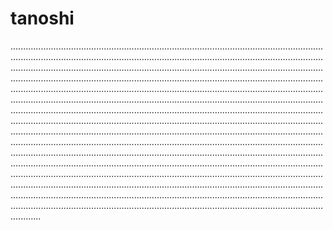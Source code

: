 # tanoshi

............................................................................................................................................................................................................................................................................................................................................................................................................................................................................................................................................................................................................................................................................................................................................................................................................................................................................................................................................................................................................................................................................................................................................................................................................................................................................................................................................................................................................................................................................................................................................................................................................................................................................................................................................................................................................................................................................................................................................................................................................................................................................